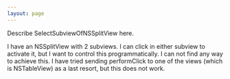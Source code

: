 ```yaml
---
layout: page
---
```


Describe SelectSubviewOfNSSplitView here.

I have an NSSplitView with 2 subviews.
I can click in either subview to activate it, but I want to control this programmatically.
I can not find any way to achieve this.
I have tried sending performClick to one of the views (which is NSTableView) as a last resort, but this does not work.
